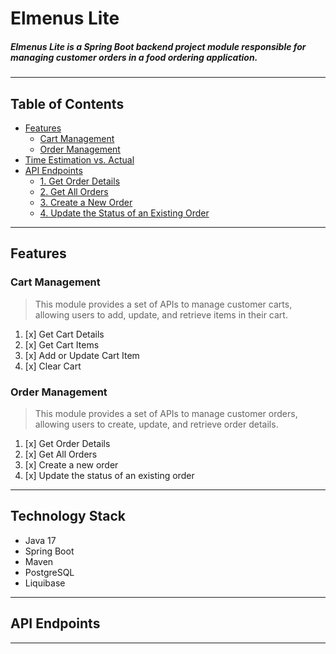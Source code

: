 # Elmenus Lite

##### **Elmenus Lite** is a Spring Boot backend project module responsible for managing customer orders in a food ordering application.

---

## Table of Contents

- [Features](#features)
  - [Cart Management](#cart-management)
  - [Order Management](#order-management)
- [Time Estimation vs. Actual](#time-estimation-vs-actual)
- [API Endpoints](#api-endpoints)
    - [1. Get Order Details](#1-get-order-details)
    - [2. Get All Orders](#2-get-all-orders-by-customer-id)
    - [3. Create a New Order](#3-create-a-new-order)
    - [4. Update the Status of an Existing Order](#4-update-the-status-of-an-existing-order)

---

## Features
 
### Cart Management 
> This module provides a set of APIs to manage customer carts, allowing users to add, update, and retrieve items in their cart.
1. [x] Get Cart Details
2. [x] Get Cart Items
3. [x] Add or Update Cart Item
4. [x] Clear Cart

### Order Management
> This module provides a set of APIs to manage customer orders, allowing users to create, update, and retrieve order details.
1. [x] Get Order Details
2. [x] Get All Orders
3. [x] Create a new order
4. [x] Update the status of an existing order

---


## Technology Stack

* Java 17
* Spring Boot
* Maven
* PostgreSQL
* Liquibase
---


## API Endpoints
> 



---

